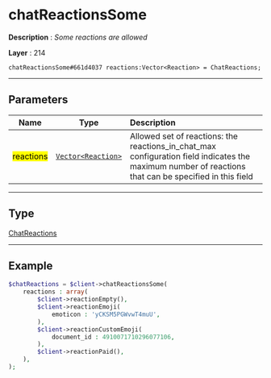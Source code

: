 # chatReactionsSome

**Description** : *Some reactions are allowed*

**Layer** : 214

```tl
chatReactionsSome#661d4037 reactions:Vector<Reaction> = ChatReactions;
```

---

## Parameters

| Name | Type | Description |
| :---: | :---: | :--- |
| <mark>reactions</mark> | [`Vector<Reaction>`](type/Reaction) | Allowed set of reactions: the reactions_in_chat_max configuration field indicates the maximum number of reactions that can be specified in this field |

---

## Type

[ChatReactions](type/ChatReactions)

---

## Example

```php
$chatReactions = $client->chatReactionsSome(
	reactions : array(
		$client->reactionEmpty(),
		$client->reactionEmoji(
			emoticon : 'yCKSM5PGWvwT4muU',
		),
		$client->reactionCustomEmoji(
			document_id : 4910071710296077106,
		),
		$client->reactionPaid(),
	),
);
```